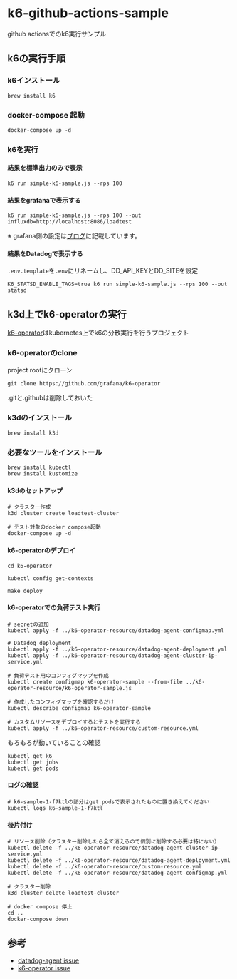 # k6-github-actions-sample

github actionsでのk6実行サンプル

## k6の実行手順

### k6インストール

```shell
brew install k6
```

### docker-compose 起動

```shell
docker-compose up -d
```

### k6を実行

#### 結果を標準出力のみで表示

```shell
k6 run simple-k6-sample.js --rps 100
```

#### 結果をgrafanaで表示する

```shell
k6 run simple-k6-sample.js --rps 100 --out influxdb=http://localhost:8086/loadtest
```

※ grafana側の設定は[ブログ](https://it-blue-collar-dairy.com/try-to-use-k6/)に記載しています。

#### 結果をDatadogで表示する

`.env.template`を`.env`にリネームし、DD_API_KEYとDD_SITEを設定

```shell
K6_STATSD_ENABLE_TAGS=true k6 run simple-k6-sample.js --rps 100 --out statsd
```

## k3d上でk6-operatorの実行

[k6-operator](https://github.com/grafana/k6-operator)はkubernetes上でk6の分散実行を行うプロジェクト

### k6-operatorのclone

project rootにクローン

```shell
git clone https://github.com/grafana/k6-operator
```

.gitと.githubは削除しておいた

### k3dのインストール

```shell
brew install k3d
```

### 必要なツールをインストール

```shell
brew install kubectl
brew install kustomize
```

#### k3dのセットアップ

```shell
# クラスター作成
k3d cluster create loadtest-cluster

# テスト対象のdocker compose起動
docker-compose up -d
```

#### k6-operatorのデプロイ

```shell
cd k6-operator

kubectl config get-contexts

make deploy
```

#### k6-operatorでの負荷テスト実行

```shell
# secretの追加
kubectl apply -f ../k6-operator-resource/datadog-agent-configmap.yml

# Datadog deployment
kubectl apply -f ../k6-operator-resource/datadog-agent-deployment.yml
kubectl apply -f ../k6-operator-resource/datadog-agent-cluster-ip-service.yml

# 負荷テスト用のコンフィグマップを作成
kubectl create configmap k6-operator-sample --from-file ../k6-operator-resource/k6-operator-sample.js

# 作成したコンフィグマップを確認するだけ
kubectl describe configmap k6-operator-sample

# カスタムリソースをデプロイするとテストを実行する
kubectl apply -f ../k6-operator-resource/custom-resource.yml 
```

もろもろが動いていることの確認

```shell
kubectl get k6
kubectl get jobs
kubectl get pods
```

#### ログの確認

```shell
# k6-sample-1-f7ktlの部分はget podsで表示されたものに置き換えてください
kubectl logs k6-sample-1-f7ktl
```

#### 後片付け

```shell
# リソース削除（クラスター削除したら全て消えるので個別に削除する必要は特にない）
kubectl delete -f ../k6-operator-resource/datadog-agent-cluster-ip-service.yml
kubectl delete -f ../k6-operator-resource/datadog-agent-deployment.yml
kubectl delete -f ../k6-operator-resource/custom-resource.yml
kubectl delete -f ../k6-operator-resource/datadog-agent-configmap.yml

# クラスター削除
k3d cluster delete loadtest-cluster

# docker compose 停止
cd ..
docker-compose down
```

## 参考

- [datadog-agent issue](https://github.com/DataDog/datadog-agent/issues/14152)
- [k6-operator issue](https://github.com/grafana/k6-operator/issues/63)
